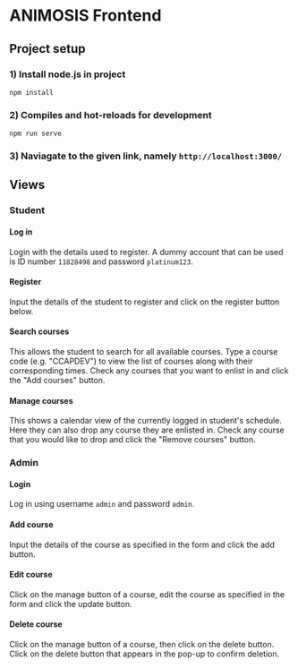# ANIMOSIS Frontend

## Project setup

### 1) Install node.js in project
```
npm install
```

### 2) Compiles and hot-reloads for development
```
npm run serve
```

### 3) Naviagate to the given link, namely ```http://localhost:3000/```

## Views

### Student

#### Log in

Login with the details used to register.
A dummy account that can be used is ID number ```11828498``` and password ```platinum123```.

#### Register

Input the details of the student to register and click on the register button below. 

#### Search courses

This allows the student to search for all available courses. Type a course code (e.g. "CCAPDEV") to view the list of courses along with their corresponding times. Check any courses that you want to enlist in and click the "Add courses" button.

#### Manage courses

This shows a calendar view of the currently logged in student's schedule. Here they can also drop any course they are enlisted in. Check any course that you would like to drop and click the "Remove courses" button.

### Admin

#### Login

Log in using username ```admin``` and password ```admin```.

#### Add course

Input the details of the course as specified in the form and click the add button.

#### Edit course

Click on the manage button of a course, edit the course as specified in the form and click the update button.

#### Delete course

Click on the manage button of a course, then click on the delete button. Click on the delete button that appears in the pop-up to confirm deletion.
